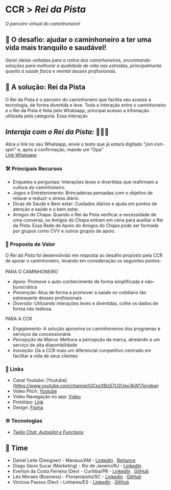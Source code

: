 # CCR > *Rei da Pista*

*O parceiro virtual do caminhoneiro!*

## 🚛 O desafio: ajudar o caminhoneiro a ter uma vida mais tranquilo e saudável!
*Gerar ideias voltadas para a rotina dos caminhoneiros, encontrando soluções para melhorar a qualidade de vida nas estradas, principalmente quanto à saúde física e mental desses profissionais.*

## 🤖 A solução: Rei da Pista
O Rei da Pista é o parceiro do caminhoneiro que facilita seu acesso a tecnologia, de forma divertida e leve. Toda a interação entre o caminhoneiro e o Rei da Pista é feita pelo Whatsapp, principal acesso a infomação utilizada pela categoria. Essa interação

## *Interaja com o Rei da Pista:* 🦾🦾🦾
Abra o link no seu Whatsapp, envie o texto que já estará digitado "*join iron-spin*" e, após a confirmação, mande um "Opa"<br /> [Link Whatsapp](https://api.whatsapp.com/send?phone=14155238886&text=join%20iron-spin)

### 🛠 Principais Recursos
- Enquetes e perguntas: Interações leves e divertidas que reafirmam a cultura do caminhoneiro.
- Jogos e Entretenimento: Brincadeiras pensadas com o objetivo de relaxar e reduzir o stress diário.
- Dicas de Saude e Bem estar: Cuidados diários e ajuda em pontos de atenção a saúde e o bem estar.
- Amigos do Chapa: Quando o Rei da Pista verificar a necessidade de uma conversa, os Amigos do Chapa entram em cena para auxiliar o Rei da Pista. Essa Rede de Apoio do Amigos do Chapa pode ser formada por grupos como CVV e outros grupos de apoio.

### 🤝 Proposta de Valor
O *Rei da Pista* foi desenvolvido em resposta ao desafio proposto pela CCR de apoiar o caminhoneiro, levando em consideração os seguintes pontos:<br /><br />
PARA O CAMINHONEIRO
- *Apoio*: Promove o auto-conhecimento de forma simplificada e não-burocrática
- *Prevenção*: Atua de forma a promover a saúde no cotidiano tão estressante desses profissionais
- *Diversão*: Utilizando interações leves e divertidas, colhe os dados de forma não tediosa.
 
 PARA A CCR
- *Engajamento*: A solução aproxima os caminhoneiros dos programas e serviços da concessionária
- *Percepção da Marca*: Melhora a percepção da marca, atrelando a um serviço de alta disponibilidade
- *Inovação*: Dá a CCR mais um diferencial competitivo centrado em facilitar a vida de seus clientes
 
 ### 🔗 Links
- Canal Youtube: [Youtube] (https://www.youtube.com/channel/UCpzXBzS7U2Ueo3kW17engkw)
- Video Pitch: [Youtube]()
- Video Navegação no app: [Video]()
- Protótipo: [Link]()
- Design: [Figma](https://www.figma.com/proto/dkR58hm1XOPw6cpKqVpBJa/Chapa-virtual?node-id=61%3A0&scaling=scale-down)
 
 ### ⚙ Tecnologias
- *[Twilio Chat, Autopilot e Functions](https://www.twilio.com/)* 
 
 ## 💪 Time
- Daniel Leite (Designer) - Manaus/AM - [LinkedIn](https://www.linkedin.com/in/daniel-leite-aa17b843/) . [Behance](https://www.behance.net/danielrodrigo)
- Diago Sávio Sucar (Marketing) - Rio de Janeiro/RJ - [LinkedIn](https://www.linkedin.com/in/diagosucar/)
- Everton da Costa Ferreira (Dev) - Curitiba/PR - [LinkedIn](https://www.linkedin.com/in/evertonferreira96/) . [GitHub](https://github.com/evertonferreira96)
- Léo Moraes (Business) - Florianópolis/SC - [Linkedin](https://www.linkedin.com/in/leohmoraes/) . [GitHub](https://github.com/leohmoraes)
- Vinícius Passos (Dev) - Linhares/ES - [LinkedIn](https://www.linkedin.com/in/vtpa/) . [GitHub](https://github.com/vtpa)
